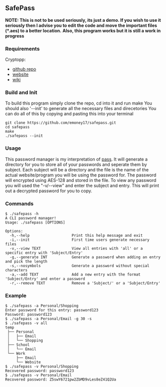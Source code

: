 ## SafePass
**NOTE: This is not to be used seriously, its just a demo. If you wish to use it seriously then I advise you to edit the code and move the important files (*.aes) to a better location.**
**Also, this program works but it is still a work in progress**
### Requirements
Cryptopp:
* [github repo](https://github.com/weidai11/cryptopp)
* [website](https://www.cryptopp.com/)
* [wiki](https://www.cryptopp.com/wiki/Main_Page)
### Build and Init
To build this program simply clone the repo, cd into it and run make
You should also '--init' to generate all the necessary files and direcetories
You can do all of this by copying and pasting this into your terminal
 ```
 git clone https://github.com/emoney17/safepass.git
 cd safepass
 make
 ./safepass --init
 ```
### Usage
This password manager is my interpretation of [pass](https://www.passwordstore.org/).
It will generate a directory for you to store all of your passwords and seperate them by subject. Each subject will be a directory and the file is the name of the actual website/program you will be using the password for. The password will encrypted using AES-128 and stored in the file. To view any password you will used the "-v/--view" and enter the subject and entry. This will print out a decrypted password for you to copy.
### Commands
```
$ ./safepass -h
A CLI password manager!
Usage: ./safepass [OPTIONS]

Options:
  -h,--help                   Print this help message and exit
  -i,--init                   First time users generate necessary files
  -v,--view TEXT              View all entries with 'all' or a specific entry with 'Subject/Entry'
  -g,--generate INT           Generate a password when adding an entry and pick the length
  -s,--nosymbols              Generate a password without special characters
  -a,--add TEXT               Add a new entry with the format 'Subject/Entry' and enter a password
  -r,--remove TEXT            Remove a 'Subject/' or a 'Subject/Entry'
```
### Example
```
$ ./safepass -a Personal/Shopping
Enter password for this entry: password123
Password: password123
$ ./safepass -a Personal/Email -g 30 -s
$ ./safepass -v all
temp
 ├── Personal
 │   ├── Email
 │   └── Shopping
 ├── School
 │   └── Email
 └── Work
     ├── Email
     └── Website
$ ./safepass -v Personal/Shopping
Recovered password: password123
$ ./safepass -v Personal/Email
Recovered password: Z5swY6721pw2ZbMD9vLes8eZ41Q2Ua
```
